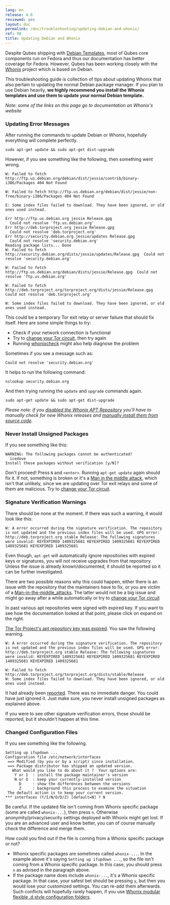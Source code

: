 ```yaml
---
lang: en
release: 4.0
reviewed: yes
layout: doc
permalink: /doc/troubleshooting/updating-debian-and-whonix/
ref: 98
title: Updating Debian and Whonix
---
```


Despite Qubes shipping with [Debian Templates](/doc/templates/debian/), most of Qubes core components run on Fedora and thus our documentation has better coverage for Fedora. However, Qubes has been working closely with the [Whonix](https://whonix.org) project which is based on Debian.

This troubleshooting guide is collection of tips about updating Whonix that also pertain to updating the normal Debian package manager. If you plan to use Debian heavily, **we highly recommend you install the Whonix templates and use them to update your normal Debian template.**

*Note: some of the links on this page go to documentation on Whonix's website*

### Updating Error Messages

After running the commands to update Debian or Whonix, hopefully everything will complete perfectly.

~~~
sudo apt-get update && sudo apt-get dist-upgrade
~~~

However, if you see something like the following, then something went wrong.

~~~
W: Failed to fetch http://ftp.us.debian.org/debian/dist/jessie/contrib/binary-i386/Packages 404 Not Found

W: Failed to fetch http://ftp.us.debian.org/debian/dist/jessie/non-free/binary-i386/Packages 404 Not Found

E: Some index files failed to download. They have been ignored, or old ones used instead.

Err http://ftp.us.debian.org jessie Release.gpg
  Could not resolve 'ftp.us.debian.org'
Err http://deb.torproject.org jessie Release.gpg
  Could not resolve 'deb.torproject.org'
Err http://security.debian.org jessie/updates Release.gpg
  Could not resolve 'security.debian.org'
Reading package lists... Done
W: Failed to fetch http://security.debian.org/dists/jessie/updates/Release.gpg  Could not resolve 'security.debian.org'

W: Failed to fetch http://ftp.us.debian.org/debian/dists/jessie/Release.gpg  Could not resolve 'ftp.us.debian.org'

W: Failed to fetch http://deb.torproject.org/torproject.org/dists/jessie/Release.gpg  Could not resolve 'deb.torproject.org'

W: Some index files failed to download. They have been ignored, or old ones used instead.
~~~

This could be a temporary Tor exit relay or server failure that should fix itself. Here are some simple things to try:

- Check if your network connection is functional
- Try to [change your Tor circuit](https://www.whonix.org/wiki/Arm), then try again
- Running [whonixcheck](https://www.whonix.org/wiki/Whonixcheck) might also help diagnose the problem

Sometimes if you see a message such as:

~~~
Could not resolve 'security.debian.org'
~~~

It helps to run the following command:

~~~
nslookup security.debian.org
~~~

And then trying running the `update` and `upgrade` commands again.

~~~
sudo apt-get update && sudo apt-get dist-upgrade
~~~

*Please note: if you [disabled the Whonix APT Repository](https://www.whonix.org/wiki/Whonix-APT-Repository#Disable_Whonix_APT_Repository) you'll have to manually check for new Whonix releases and [manually install them from source code](https://www.whonix.org/wiki/Dev/Build_Documentation).*

### Never Install Unsigned Packages

If you see something like this:

~~~
WARNING: The following packages cannot be authenticated!
  icedove
Install these packages without verification [y/N]?
~~~

Don't proceed! Press `N` and `<enter>`. Running `apt-get update` again should fix it. If not, something is broken or it's a [Man in the middle attack](https://www.whonix.org/wiki/Warning#Man-in-the-middle_attacks), which isn't that unlikely, since we are updating over Tor exit relays and some of them are malicious. Try to [change your Tor circuit](https://www.whonix.org/wiki/Arm#Arm).

### Signature Verification Warnings

There should be none at the moment. If there was such a warning, it would look like this:

~~~
W: A error occurred during the signature verification. The repository is not updated and the previous index files will be used. GPG error: http://deb.torproject.org stable Release: The following signatures were invalid: KEYEXPIRED 1409325681 KEYEXPIRED 1409325681 KEYEXPIRED 1409325681 KEYEXPIRED 1409325681
~~~

Even though, `apt-get` will automatically ignore repositories with expired keys or signatures, you will not receive upgrades from that repository. Unless the issue is already known/documented, it should be reported so it can be further investigated.

There are two possible reasons why this could happen, either there is an issue with the repository that the maintainers have to fix, or you are victim of a [Man-in-the-middle_attacks](https://www.whonix.org/wiki/Warning#Man-in-the-middle_attacks). The latter would not be a big issue and might go away after a while automatically or try to [change your Tor circuit](https://www.whonix.org/wiki/Arm#Arm)

In past various apt repositories were signed with expired key. If you want to see how the documentation looked at that point, please click on expand on the right.

[The Tor Project's apt repository key was expired](https://trac.torproject.org/projects/tor/ticket/12994). You saw the following warning.

~~~
W: A error occurred during the signature verification. The repository is not updated and the previous index files will be used. GPG error: http://deb.torproject.org stable Release: The following signatures were invalid: KEYEXPIRED 1409325681 KEYEXPIRED 1409325681 KEYEXPIRED 1409325681 KEYEXPIRED 1409325681

W: Failed to fetch http://deb.torproject.org/torproject.org/dists/stable/Release
W: Some index files failed to download. They have been ignored, or old ones used instead.
~~~

It had already been [reported](https://trac.torproject.org/projects/tor/ticket/12994). There was no immediate danger. You could have just ignored it. Just make sure, you never install unsigned packages as explained above.

If you were to see other signature verification errors, those should be reported, but it shouldn't happen at this time.

### Changed Configuration Files

If you see something like the following.

~~~
Setting up ifupdown ...
Configuration file /etc/network/interfaces
 ==> Modified (by you or by a script) since installation.
 ==> Package distributor has shipped an updated version.
   What would you like to do about it ?  Your options are:
    Y or I  : install the package maintainer's version
    N or O  : keep your currently-installed version
      D     : show the differences between the versions
      Z     : background this process to examine the situation
 The default action is to keep your current version.
*** interfaces (Y/I/N/O/D/Z) [default=N] ? N
~~~

Be careful. If the updated file isn't coming from Whonix specific package (some are called `whonix-...`), then press `n`. Otherwise anonymity/privacy/security settings deployed with Whonix might get lost. If you are an advanced user and know better, you can of course manually check the difference and merge them.

How could you find out if the file is coming from a Whonix specific package or not?

- Whonix specific packages are sometimes called `whonix-...`. In the example above it's saying `Setting up ifupdown ...`, so the file isn't coming from a Whonix specific package. In this case, you should press `n` as advised in the paragraph above.
- If the package name does include `whonix-...`, it's a Whonix specific package. In that case, your safest bet should be pressing `y`, but then you would lose your customized settings. You can re-add them afterwards. Such conflicts will hopefully rarely happen, if you use [Whonix modular flexible .d style configuration folders](https://www.whonix.org/wiki/Whonix_Configuration_Files).
